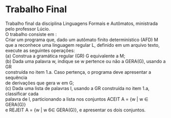 # Trabalho Final
 Trabalho final da disciplina Linguagens Formais e Autômatos, ministrada pelo professor Lúcio.  
 O trabalho consiste em :  
 Criar um programa que, dado um autômato finito determinístico (AFD) M que a reconhece uma linguagem regular L, definido em um arquivo texto, execute as seguintes
operações:  
(a) Construa a gramática regular (GR) G equivalente a M;  
(b) Dada uma palavra w, indique se w pertence ou não a GERA(G), usando a GR  
construída no item 1.a. Caso pertença, o programa deve apresentar a sequência  
de derivações que gera w em G;  
(c) Dada uma lista de palavras l, usando a GR construída no item 1.a, classificar cada  
palavra de l, particionando a lista nos conjuntos ACEIT A = {w | w ∈ GERA(G)}  
e REJEIT A = {w | w 6∈ GERA(G)}, e apresentar os dois conjuntos.  

